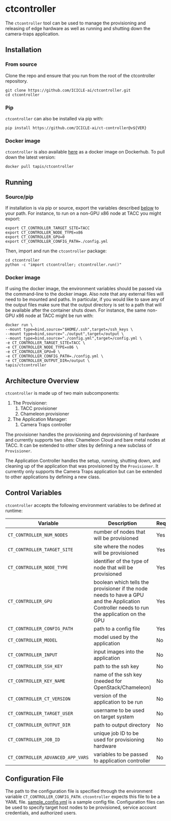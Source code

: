 # ctcontroller

The `ctcontroller` tool can be used to manage the provisioning and releasing of edge hardware as well as running and shutting down the camera-traps application.

## Installation

### From source

Clone the repo and ensure that you run from the root of the ctcontroller repository.
```
git clone https://github.com/ICICLE-ai/ctcontroller.git
cd ctcontroller
```

### Pip

`ctcontroller` can also be installed via pip with:

```
pip install https://github.com/ICICLE-ai/ct-controller@v${VER}
```


### Docker image

`ctcontroller` is also available [here](https://hub.docker.com/r/tapis/ctcontroller) as a docker image on Dockerhub. To pull down the latest version:

```
docker pull tapis/ctcontroller
```

## Running

### Source/pip

If installation is via pip or source, export the variables described [below](#control_variables) to your path. For instance, to run on a non-GPU x86 node at TACC you might export:
```
export CT_CONTROLLER_TARGET_SITE=TACC
export CT_CONTROLLER_NODE_TYPE=x86
export CT_CONTROLLER_GPU=0
export CT_CONTROLLER_CONFIG_PATH=./config.yml
```

Then, import and run the `ctcontroller` package:

```
cd ctcontroller
python -c "import ctcontroller; ctcontroller.run()"
```

### Docker image

If using the docker image, the environment variables should be passed via the command-line to the docker image. Also note that any external files will need to be mounted and paths. In particular, if you would like to save any of the output files make sure that the output directory is set to a path that will be available after the container shuts down. For instance, the same non-GPU x86 node at TACC might be run with:

```
docker run \ 
--mount type=bind,source="$HOME/.ssh",target=/ssh_keys \
--mount type=bind,source="./output",target=/output \
--mount type=bind,source="./config.yml",target=/config.yml \
-e CT_CONTROLLER_TARGET_SITE=TACC \
-e CT_CONTROLLER_NODE_TYPE=x86 \
-e CT_CONTROLLER_GPU=0 \
-e CT_CONTROLLER_CONFIG_PATH=./config.yml \
-e CT_CONTROLLER_OUTPUT_DIR=/output \
tapis/ctcontroller
```

## Architecture Overview

`ctcontroller` is made up of two main subcomponents:

1. The Provisioner:
	1. TACC provisioner
	2. Chameleon provisioner
2. The Application Manager:
	1. Camera Traps controller

The provisioner handles the provisioning and deprovisioning of hardware and currently supports two sites: Chameleon Cloud and bare metal nodes at TACC. It can be extended to other sites by defining a new subclass of `Provisioner`.

The Application Controller handles the setup, running, shutting down, and cleaning up of the application that was provisioned by the `Provisioner`. It currently only supports the Camera Traps application but can be extended to other applications by defining a new class.


## Control Variables
`ctcontroller` accepts the following environment variables to be defined at runtime:

| Variable | Description | Required |
| ---------| ----------- | -------- |
| `CT_CONTROLLER_NUM_NODES` | number of nodes that will be provisioned | Yes |
| `CT_CONTROLLER_TARGET_SITE` | site where the nodes will be provisioned | Yes |
| `CT_CONTROLLER_NODE_TYPE` | identifier of the type of node that will be provisioned | Yes |
| `CT_CONTROLLER_GPU` | boolean which tells the provisioner if the node needs to have a GPU and the Application Controller needs to run the application on the GPU | Yes |
| `CT_CONTROLLER_CONFIG_PATH` | path to a config file | Yes |
| `CT_CONTROLLER_MODEL` | model used by the application | No |
| `CT_CONTROLLER_INPUT` | input images into the application | No |
| `CT_CONTROLLER_SSH_KEY` | path to the ssh key | No |
| `CT_CONTROLLER_KEY_NAME` | name of the ssh key (needed for OpenStack/Chameleon) | No |
| `CT_CONTROLLER_CT_VERSION` | version of the application to be run | No |
| `CT_CONTROLLER_TARGET_USER` | username to be used on target system | No |
| `CT_CONTROLLER_OUTPUT_DIR` | path to output directory | No |
| `CT_CONTROLLER_JOB_ID` | unique job ID to be used for provisioning hardware | No |
| `CT_CONTROLLER_ADVANCED_APP_VARS` | variables to be passed to application controller | No |

## Configuration File

The path to the configuration file is specified through the environment variable `CT_CONTROLLER_CONFIG_PATH`. `ctcontroller` expects this file to be a YAML file. [sample_config.yml](sample_config.yml) is a sample config file. Configuration files can be used to specify target host nodes to be provisioned, service account credentials, and authorized users.
